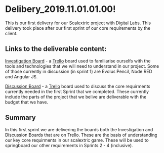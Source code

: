 ﻿# Delibery_2019.11.01.01.00!

This is our first delivery for our Scalextric project with Digital Labs. This delivery took place after our first sprint of our core requirements by the client.


## Links to the deliverable content:

[Investigation Board](https://trello.com/b/OISN7iJA/investigations](https://trello.com/b/OISN7iJA/investigations)) - a [Trello]([https://trello.com/en-GB](https://trello.com/en-GB)) board used to familiarise ourselfs with the tools and technologies that we will need to understand in our project. Some of those currently in discussion (in sprint 1) are Evolus Pencil, Node RED and Angular JS.

[Discussion Board](https://trello.com/b/oaYDbgei/discussions](https://trello.com/b/oaYDbgei/discussions)) - a [Trello]([https://trello.com/en-GB](https://trello.com/en-GB)) board used to discuss the core requirments currently needed in the first Sprint that we completed. These currently include the parts of the project that we belive are deliverable with the budget that we have.

## Summary

In this first sprint we are delivering the boards both the Investigation and Discussion Boards that are on Trello. These are the basis of understanding our key core requirments in our scalextric game. These will be used to springboard our other requirements in Sprints 2 - 4 (inclusive).


